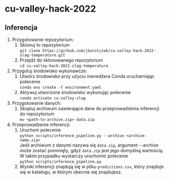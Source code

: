 # cu-valley-hack-2022

## Inferencja

1. Przygotowanie repozytorium:
    1. Sklonuj to repozytorium <br> ```git clone https://github.com/jkarolczak/cu-valley-hack-2022-slag-temperature.git```
    2. Przejdź do sklonowanego repozytorium <br> ```cd cu-valley-hack-2022-slag-temperature```
2. Przygotuj środowisko wykonawcze:
    1. Utwórz środowisko przy użyciu menedźera Conda uruchamiając polecenie <br>```conda env create -f environment.yaml```
    2. Aktywuj utworzone środowisko wykonując polecenie <br>```conda activate cu-valley-slag```
3. Przygotowanie danych:
    1. Skopiuj archiwum zawierające dane do przeprowadzenia inferencji do
       repozytorium <br> ```mv <path-to-archive.zip> data.zip```
4. Przeprowadzenie inferencji:
    1. Uruchom polecenie <br> ```python scripts/inference_pipeline.py --archive <archive-name.zip>``` <br> Jeśli archiwum z danymi
       nazywa się `data.zip`, argument --archive może zostać pominięty, gdyż `data.zip` jest jego domyślną wartością. W
       takim przypadku wystarczy uruchomić polecenie <br> ```python scripts/inference_pipeline.py``` <br>
    2. Wyniki inferencji znajdują się w pliku `predictions.csv`, który znajduje się w katalogu, w którym obecnie się
       znajdujesz.
